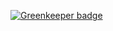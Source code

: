 
[![Greenkeeper badge](https://badges.greenkeeper.io/yakovlevgleb/bookstore.svg)](https://greenkeeper.io/)

